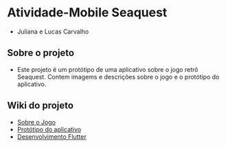 # Atividade-Mobile Seaquest
- Juliana e Lucas Carvalho<br>
## Sobre o projeto
- Este projeto é um protótipo de uma aplicativo sobre o jogo retrô Seaquest. Contem imagems e descrições sobre o jogo e o protótipo do aplicativo.
## Wiki do projeto
- <a href="https://github.com/Amanda-Meneghin/Atividade-Mobile/wiki/Sobre-o-Jogo">Sobre o Jogo</a>
- <a href="https://github.com/Amanda-Meneghin/Atividade-Mobile/wiki/Prot%C3%B3tipo-do-Aplicativo">Protótipo do aplicativo</a>
- <a href="https://github.com/Amanda-Meneghin/Atividade-Mobile.wiki.git">Desenvolvimento Flutter</a>
